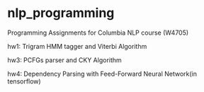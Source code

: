 # nlp_programming
Programming Assignments for Columbia NLP course (W4705)

hw1: Trigram HMM tagger and Viterbi Algorithm

hw3: PCFGs parser and CKY Algorithm

hw4: Dependency Parsing with Feed-Forward Neural Network(in tensorflow)
